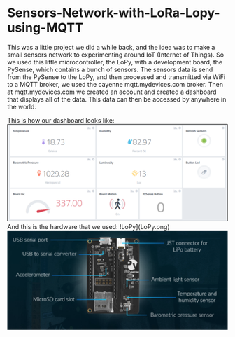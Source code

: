 # Sensors-Network-with-LoRa-Lopy-using-MQTT
This was a little project we did a while back, and the idea was to make a small sensors network to experimenting around IoT (Internet of Things).
So we used this little microcontroller, the LoPy, with a development board, the PySense, which contains a bunch of sensors.
The sensors data is send from the PySense to the LoPy, and then processed and transmitted via WiFi to a MQTT broker, we used the cayenne mqtt.mydevices.com broker.
Then at mqtt.mydevices.com we created an account and created a dashboard that displays all of the data. This data can then be accessed by anywhere in the world. 

This is how our dashboard looks like:
![dashboard](dashboard.png)
And this is the hardware that we used:
!LoPy](LoPy.png)
![PySense](PySense.png)
